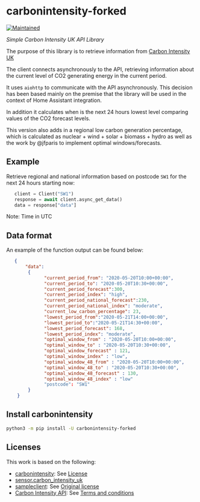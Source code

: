 # carbonintensity-forked

<!-- badges start -->

[![Maintained][Maintained]](#)

<!-- badges end -->

_Simple Carbon Intensity UK API Library_

The purpose of this library is to retrieve information from [Carbon Intensity UK](https://carbonintensity.org.uk/)

The client connects asynchronously to the API, retrieving information about the current level of CO2 generating energy in the current period.

It uses `aiohttp` to communicate with the API asynchronously. This decision has been based mainly on the premise that the library will be used in the context of Home Assistant integration.

In addition it calculates when is the next 24 hours lowest level comparing values of the CO2 forecast levels.

This version also adds in a regional low carbon generation percentage, which is calculated as nuclear + wind + solar + biomass + hydro as well as the work by @jfparis to implement optimal windows/forecasts. 

## Example

Retrieve regional and national information based on postcode `SW1` for the next 24 hours starting now:

```python
   client = Client("SW1")
   response = await client.async_get_data()
   data = response["data"]
```
Note: Time in UTC

## Data format

An example of the function output can be found below:

```json
   {
       "data":
        {
              "current_period_from": "2020-05-20T10:00+00:00",
              "current_period_to": "2020-05-20T10:30+00:00",
              "current_period_forecast":300,
              "current_period_index": "high",
              "current_period_national_forecast":230,
              "current_period_national_index": "moderate",
              "current_low_carbon_percentage": 23,
              "lowest_period_from":"2020-05-21T14:00+00:00",
              "lowest_period_to":"2020-05-21T14:30+00:00",
              "lowest_period_forecast": 168,
              "lowest_period_index": "moderate",
              "optimal_window_from" : "2020-05-20T10:00+00:00",
              "optimal_window_to" : "2020-05-20T10:30+00:00",
              "optimal_window_forecast" : 121,
              "optimal_window_index" : "low",
              "optimal_window_48_from" : "2020-05-20T10:00+00:00",
              "optimal_window_48_to" : "2020-05-20T10:30+00:00",
              "optimal_window_48_forecast" : 130,
              "optimal_window_48_index" : "low"
              "postcode": "SW1"
        }
    }
```

## Install carbonintensity

```bash
python3 -m pip install -U carbonintensity-forked
```

<!-- links start -->

[maintained]: https://img.shields.io/maintenance/yes/2022.svg

<!-- links end -->

## Licenses

This work is based on the following:
- [carbonintensity](https://github.com/jscruz/carbonintensity): See [License](https://github.com/jscruz/carbonintensity/blob/master/LICENSE)
- [sensor.carbon_intensity_uk](https://github.com/jfparis/sensor.carbon_intensity_uk)
- [sampleclient](https://github.com/ludeeus/sampleclient): See [Original license](./licenses/sampleclient/LICENSE)
- [Carbon Intensity API](https://carbonintensity.org.uk/): See [Terms and conditions](https://github.com/carbon-intensity/terms/)

